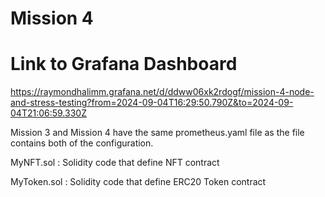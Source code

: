 # Mission 4
# Link to Grafana Dashboard

https://raymondhalimm.grafana.net/d/ddww06xk2rdogf/mission-4-node-and-stress-testing?from=2024-09-04T16:29:50.790Z&to=2024-09-04T21:06:59.330Z

Mission 3 and Mission 4 have the same prometheus.yaml file as the file contains both of the configuration.

MyNFT.sol : Solidity code that define NFT contract

MyToken.sol : Solidity code that define ERC20 Token contract